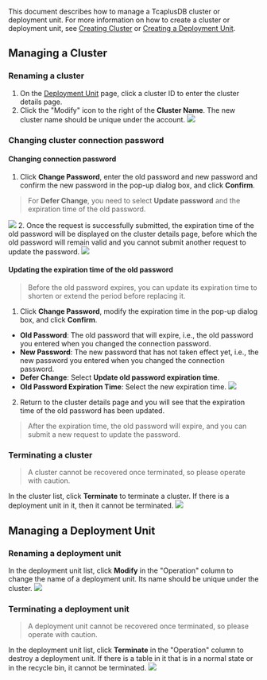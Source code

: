 
This document describes how to manage a TcaplusDB cluster or deployment unit. For more information on how to create a cluster or deployment unit, see [Creating Cluster](https://intl.cloud.tencent.com/document/product/1016/32714) or [Creating a Deployment Unit](https://intl.cloud.tencent.com/document/product/1016/32716).

## Managing a Cluster
### Renaming a cluster
1. On the [Deployment Unit](https://console.cloud.tencent.com/tcaplusdb/app) page, click a cluster ID to enter the cluster details page.
2. Click the "Modify" icon to the right of the **Cluster Name**. The new cluster name should be unique under the account.
![](https://main.qcloudimg.com/raw/6e962819e86afe233d9c481e4f7bb4e4.png)

### Changing cluster connection password
#### Changing connection password
1. Click **Change Password**, enter the old password and new password and confirm the new password in the pop-up dialog box, and click **Confirm**.
> For **Defer Change**, you need to select **Update password** and the expiration time of the old password.
>
![](https://main.qcloudimg.com/raw/924f7779a0cc8680f3ab3e7021537393.png)
2. Once the request is successfully submitted, the expiration time of the old password will be displayed on the cluster details page, before which the old password will remain valid and you cannot submit another request to update the password.
![](https://main.qcloudimg.com/raw/fd3e245776b2fec28294c49938c60465.png)

#### Updating the expiration time of the old password
> Before the old password expires, you can update its expiration time to shorten or extend the period before replacing it.
>
1. Click **Change Password**, modify the expiration time in the pop-up dialog box, and click **Confirm**.
 - **Old Password**: The old password that will expire, i.e., the old password you entered when you changed the connection password.
 - **New Password**: The new password that has not taken effect yet, i.e., the new password you entered when you changed the connection password.
 - **Defer Change**: Select **Update old password expiration time**.
 - **Old Password Expiration Time**: Select the new expiration time.
![](https://main.qcloudimg.com/raw/9a9658e9be1a0a9be09959fd7ac071f2.png)
2. Return to the cluster details page and you will see that the expiration time of the old password has been updated.
> After the expiration time, the old password will expire, and you can submit a new request to update the password.

### Terminating a cluster
> A cluster cannot be recovered once terminated, so please operate with caution.
>
In the cluster list, click **Terminate** to terminate a cluster. If there is a deployment unit in it, then it cannot be terminated.
![](https://main.qcloudimg.com/raw/5ec45ba252c6ab8f96191ebefb5f3e9c.png)

## Managing a Deployment Unit
### Renaming a deployment unit
In the deployment unit list, click **Modify** in the "Operation" column to change the name of a deployment unit. Its name should be unique under the cluster.
![](https://main.qcloudimg.com/raw/6ced0ca63b18b4f569321a7d9d7627d2.png)

### Terminating a deployment unit
> A deployment unit cannot be recovered once terminated, so please operate with caution.
>
In the deployment unit list, click **Terminate** in the "Operation" column to destroy a deployment unit. If there is a table in it that is in a normal state or in the recycle bin, it cannot be terminated.
![](https://main.qcloudimg.com/raw/d4397bc74149092495c083087cd7acc7.png)

